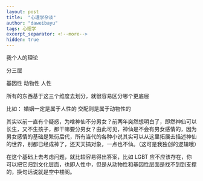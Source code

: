 ```yaml
---
layout: post
title:  "心理学杂谈"
author: "daweibayu"
tags: 心理学
excerpt_separator: <!--more-->
hidden: true
---
```

 <!--more-->

 我个人的理论

 分三层

 基因性
 动物性
 人性

 所有的东西基于这三个维度去划分，就很容易区分哪个更底层

 比如：
 婚姻一定是属于人性的
 交配则是属于动物性的


 其实以前一直有个疑惑，为啥神仙不分男女？前两年突然想明白了，即然神仙可以长生，又不生孩子，那干嘛要分男女？由此可见，神仙是不会有男女感情的，因为男女感情的基础是繁衍后代，所有当代的各种小说其实可以从这里拓展去描述神仙的世界，别都已经成神了，还天天搞对象，一点也不仙。（这可是我独创的逻辑哦）


 在这个基础上去考虑问题，就比较容易得出答案，比如 LGBT 应不应该存在，你可以把它归到文化层面，也即人性中，但是从动物性和基因性层面是找不到到支撑的，换句话说就是空中楼阁。